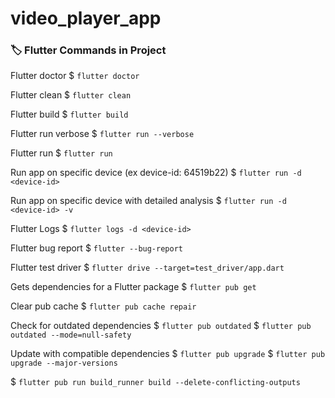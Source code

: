 # video_player_app

### 🏷️ Flutter Commands in Project

Flutter doctor
$ `flutter doctor`

Flutter clean
$ `flutter clean`

Flutter build
$ `flutter build`

Flutter run verbose
$ `flutter run --verbose`

Flutter run
$ `flutter run`

Run app on specific device (ex device-id: 64519b22)
$ `flutter run -d <device-id>`

Run app on specific device with detailed analysis
$ `flutter run -d <device-id> -v`

Flutter Logs
$ `flutter logs -d <device-id>`

Flutter bug report
$ `flutter --bug-report`

Flutter test driver
$ `flutter drive --target=test_driver/app.dart`

Gets dependencies for a Flutter package
$ `flutter pub get`

Clear pub cache
$ `flutter pub cache repair`

Check for outdated dependencies
$ `flutter pub outdated`
$ `flutter pub outdated --mode=null-safety`

Update with compatible dependencies
$ `flutter pub upgrade`
$ `flutter pub upgrade --major-versions`

$ `flutter pub run build_runner build --delete-conflicting-outputs`


